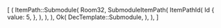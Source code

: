 [
    (
        ItemPath::Submodule(
            Room32,
            SubmoduleItemPath(
                ItemPathId(
                    Id {
                        value: 5,
                    },
                ),
            ),
        ),
        Ok(
            DecTemplate::Submodule,
        ),
    ),
]